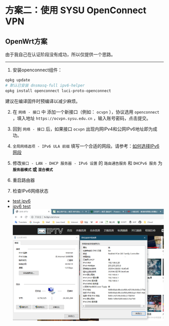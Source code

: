 # 方案二：使用 SYSU OpenConnect VPN
## OpenWrt方案

由于我自己在认证阶段没有成功，所以仅提供一个思路。

---

1. 安装openconnect组件：
```bash
opkg update
# 默认已安装 dnsmasq-full ipv6-helper
opkg install openconnect luci-proto-openconnect
```
建议在编译固件时预编译以减少麻烦。

2. 在 `网络 - 接口` 中 添加一个新接口（例如： `ocvpn` ），协议选用 `openconnect` ，填入地址 `https://ocvpn.sysu.edu.cn` ，输入账号密码，点击提交。

3. 回到 `网络 - 接口` 后，如果接口 `ocvpn` 出现内网IPv4和公网IPv6地址即为成功。

4. `全局网络选项 - IPv6 ULA 前缀` 填写一个合适的网段。请参考：[如何选择IPv6网段](./How-to-choose-LAN-IPv6.md)

5. 修改`接口 - LAN - DHCP 服务器 - IPv6 设置` 的 `路由通告服务` 和 `DHCPv6 服务` 为 **`服务器模式` 或 `混合模式`**

6. 重启路由器

7. 检查IPv6网络状态
* [test ipv6](https://test-ipv6.com)
* [ipv6 test](https://ipv6-test.com)
![ULA Status](./src/ULA-Status.png)
